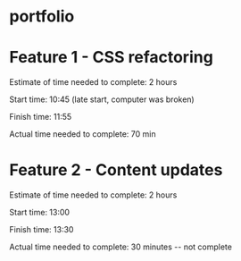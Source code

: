 # portfolio

# Feature 1 - CSS refactoring

Estimate of time needed to complete: 2 hours

Start time: 10:45 (late start, computer was broken)

Finish time: 11:55

Actual time needed to complete: 70 min

# Feature 2 - Content updates

Estimate of time needed to complete: 2 hours

Start time: 13:00

Finish time: 13:30

Actual time needed to complete: 30 minutes -- not complete
